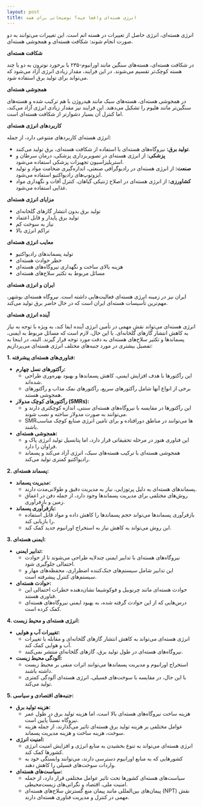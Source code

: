 ```yaml
---
layout: post
title: انرژی هسته‌ای واقعا چیه؟ توضیحاتی برای همه
---
```


انرژی هسته‌ای، انرژی حاصل از تغییرات در هسته اتم است. این تغییرات می‌توانند به دو صورت انجام شوند: شکافت هسته‌ای و همجوشی هسته‌ای.

**شکافت هسته‌ای**

در شکافت هسته‌ای، هسته‌های سنگین مانند اورانیوم-۲۳۵ با برخورد نوترون به دو یا چند هسته کوچک‌تر تقسیم می‌شوند. در این فرایند، مقدار زیادی انرژی آزاد می‌شود که می‌تواند برای تولید برق استفاده شود.

**همجوشی هسته‌ای**

در همجوشی هسته‌ای، هسته‌های سبک مانند هیدروژن با هم ترکیب شده و هسته‌های سنگین‌تر مانند هلیوم را تشکیل می‌دهند. این فرایند نیز مقدار زیادی انرژی آزاد می‌کند، اما کنترل آن بسیار دشوارتر از شکافت هسته‌ای است.

**کاربردهای انرژی هسته‌ای**

انرژی هسته‌ای کاربردهای متنوعی دارد، از جمله:

* **تولید برق:** نیروگاه‌های هسته‌ای با استفاده از شکافت هسته‌ای، برق تولید می‌کنند.
* **پزشکی:** از انرژی هسته‌ای در تصویربرداری پزشکی، درمان سرطان و استریلیزاسیون تجهیزات پزشکی استفاده می‌شود.
* **صنعت:** از انرژی هسته‌ای در رادیوگرافی صنعتی، اندازه‌گیری ضخامت مواد و تولید ایزوتوپ‌های رادیواکتیو استفاده می‌شود.
* **کشاورزی:** از انرژی هسته‌ای در اصلاح ژنتیکی گیاهان، کنترل آفات و نگهداری مواد غذایی استفاده می‌شود.

**مزایای انرژی هسته‌ای**

* تولید برق بدون انتشار گازهای گلخانه‌ای
* تولید برق پایدار و قابل اعتماد
* نیاز به سوخت کم
* تراکم انرژی بالا

**معایب انرژی هسته‌ای**

* تولید پسماندهای رادیواکتیو
* خطر حوادث هسته‌ای
* هزینه بالای ساخت و نگهداری نیروگاه‌های هسته‌ای
* مسائل مربوط به تکثیر سلاح‌های هسته‌ای

**ایران و انرژی هسته‌ای**

ایران نیز در زمینه انرژی هسته‌ای فعالیت‌هایی داشته است. نیروگاه هسته‌ای بوشهر، مهم‌ترین تأسیسات هسته‌ای ایران است که در حال حاضر برق تولید می‌کند.

**آینده انرژی هسته‌ای**

انرژی هسته‌ای می‌تواند نقش مهمی در تأمین انرژی آینده ایفا کند، به ویژه با توجه به نیاز به کاهش انتشار گازهای گلخانه‌ای. با این حال، لازم است که مسائل مربوط به ایمنی، پسماندها و تکثیر سلاح‌های هسته‌ای به دقت مورد توجه قرار گیرند.
البته، در اینجا به تفصیل بیشتری در مورد جنبه‌های مختلف انرژی هسته‌ای می‌پردازیم:

**1. فناوری‌های هسته‌ای پیشرفته:**

* **رآکتورهای نسل چهارم:**
    * این رآکتورها با هدف افزایش ایمنی، کاهش پسماندها و بهبود بهره‌وری طراحی شده‌اند.
    * برخی از انواع آنها شامل رآکتورهای سریع، رآکتورهای نمک مذاب و رآکتورهای همجوشی هستند.
* **رآکتورهای کوچک مدولار (SMRs):**
    * این رآکتورها در مقایسه با نیروگاه‌های هسته‌ای سنتی، اندازه کوچکتری دارند و می‌توانند به صورت مدولار ساخته و نصب شوند.
    * SMRها می‌توانند در مناطق دورافتاده و برای تامین انرژی صنایع کوچک مناسب باشند.
* **همجوشی هسته‌ای:**
    * این فناوری هنوز در مرحله تحقیقاتی قرار دارد، اما پتانسیل تولید انرژی پاک و فراوان را دارد.
    * همجوشی هسته‌ای با ترکیب هسته‌های سبک، انرژی آزاد می‌کند و پسماند رادیواکتیو کمتری تولید می‌کند.

**2. پسماند هسته‌ای:**

* **مدیریت پسماند:**
    * پسماندهای هسته‌ای به دلیل پرتوزایی، نیاز به مدیریت دقیق و طولانی‌مدت دارند.
    * روش‌های مختلفی برای مدیریت پسماندها وجود دارد، از جمله دفن در اعماق زمین و بازفرآوری.
* **بازفرآوری پسماند:**
    * بازفرآوری پسماندها می‌تواند حجم پسماندها را کاهش داده و مواد قابل استفاده را بازیابی کند.
    * این روش می‌تواند به کاهش نیاز به استخراج اورانیوم جدید کمک کند.

**3. ایمنی هسته‌ای:**

* **تدابیر ایمنی:**
    * نیروگاه‌های هسته‌ای با تدابیر ایمنی چندلایه طراحی می‌شوند تا از حوادث احتمالی جلوگیری شود.
    * این تدابیر شامل سیستم‌های خنک‌کننده اضطراری، محفظه‌های مهار و سیستم‌های کنترل پیشرفته است.
* **حوادث هسته‌ای:**
    * حوادث هسته‌ای مانند چرنوبیل و فوکوشیما نشان‌دهنده خطرات احتمالی این فناوری هستند.
    * درس‌هایی که از این حوادث گرفته شده، به بهبود ایمنی نیروگاه‌های هسته‌ای کمک کرده است.

**4. انرژی هسته‌ای و محیط زیست:**

* **تغییرات آب و هوایی:**
    * انرژی هسته‌ای می‌تواند به کاهش انتشار گازهای گلخانه‌ای و مقابله با تغییرات آب و هوایی کمک کند.
    * نیروگاه‌های هسته‌ای در طول تولید برق، گازهای گلخانه‌ای منتشر نمی‌کنند.
* **آلودگی محیط زیست:**
    * استخراج اورانیوم و مدیریت پسماندها می‌توانند اثرات منفی بر محیط زیست داشته باشند.
    * با این حال، در مقایسه با سوخت‌های فسیلی، انرژی هسته‌ای آلودگی کمتری تولید می‌کند.

**5. جنبه‌های اقتصادی و سیاسی:**

* **هزینه تولید برق:**
    * هزینه ساخت نیروگاه‌های هسته‌ای بالا است، اما هزینه تولید برق در طول عمر نیروگاه نسبتاً پایین است.
    * عوامل مختلفی بر هزینه تولید برق هسته‌ای تاثیر می‌گذارند، از جمله هزینه سوخت، هزینه ساخت و هزینه مدیریت پسماند.
* **امنیت انرژی:**
    * انرژی هسته‌ای می‌تواند به تنوع بخشیدن به منابع انرژی و افزایش امنیت انرژی کشورها کمک کند.
    * کشورهایی که به منابع اورانیوم دسترسی دارند، می‌توانند وابستگی خود به واردات سوخت‌های فسیلی را کاهش دهند.
* **سیاست‌های هسته‌ای:**
    * سیاست‌های هسته‌ای کشورها تحت تاثیر عوامل مختلفی قرار دارد، از جمله امنیت ملی، اقتصاد و نگرانی‌های زیست‌محیطی.
    * پیمان‌های بین‌المللی مانند پیمان منع گسترش سلاح‌های هسته‌ای (NPT) نقش مهمی در کنترل و مدیریت فناوری هسته‌ای دارند.
